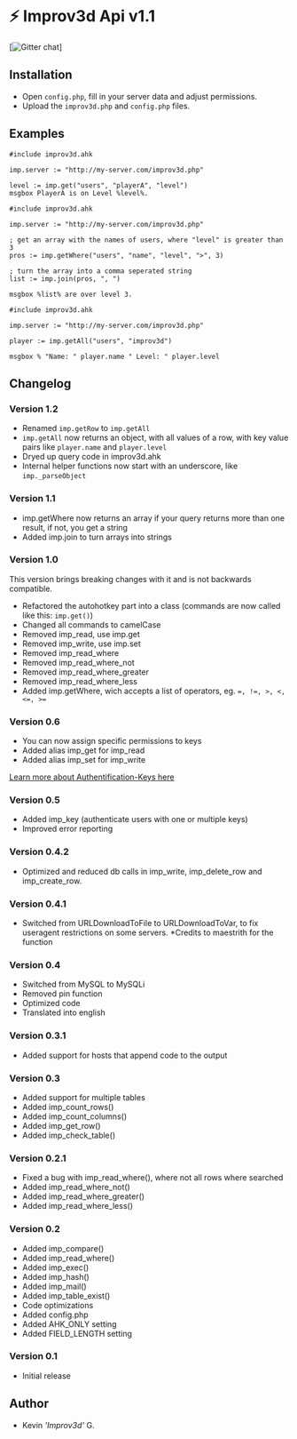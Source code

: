 # :zap: Improv3d Api v1.1
[![Gitter chat](https://badges.gitter.im/kevgk/AutoHotkey-MySQL-PHP-API.png)]
## Installation
- Open `config.php`, fill in your server data and adjust permissions.
- Upload the `improv3d.php` and `config.php` files.

## Examples
```autohotkey
#include improv3d.ahk

imp.server := "http://my-server.com/improv3d.php"

level := imp.get("users", "playerA", "level")
msgbox PlayerA is on Level %level%.
```
```autohotkey
#include improv3d.ahk

imp.server := "http://my-server.com/improv3d.php"

; get an array with the names of users, where "level" is greater than 3
pros := imp.getWhere("users", "name", "level", ">", 3)

; turn the array into a comma seperated string
list := imp.join(pros, ", ")

msgbox %list% are over level 3.
```

```autohotkey
#include improv3d.ahk

imp.server := "http://my-server.com/improv3d.php"

player := imp.getAll("users", "improv3d")

msgbox % "Name: " player.name " Level: " player.level
```

## Changelog
### Version 1.2
- Renamed `imp.getRow` to `imp.getAll`
- `imp.getAll` now returns an object, with all values of a row, with key value pairs like `player.name` and `player.level`
- Dryed up query code in improv3d.ahk
- Internal helper functions now start with an underscore, like `imp._parseObject`

### Version 1.1
- imp.getWhere now returns an array if your query returns more than one result, if not, you get a string
- Added imp.join to turn arrays into strings

### Version 1.0
This version brings breaking changes with it and is not backwards compatible.

- Refactored the autohotkey part into a class (commands are now called like this: `imp.get()`)
- Changed all commands to camelCase
- Removed imp_read, use imp.get
- Removed imp_write, use imp.set
- Removed imp_read_where
- Removed imp_read_where_not
- Removed imp_read_where_greater
- Removed imp_read_where_less
- Added imp.getWhere, wich accepts a list of operators, eg. `=, !=, >, <, <=, >=`

### Version 0.6
- You can now assign specific permissions to keys
- Added alias imp_get for imp_read
- Added alias imp_set for imp_write

[Learn more about Authentification-Keys here](https://github.com/kevgk/AutoHotkey-MySQL-PHP-API/wiki/Authentification-Keys)

### Version 0.5
- Added imp_key (authenticate users with one or multiple keys)
- Improved error reporting

### Version 0.4.2
- Optimized and reduced db calls in imp_write, imp_delete_row and imp_create_row.

### Version 0.4.1
- Switched from URLDownloadToFile to URLDownloadToVar, to fix useragent restrictions on some servers.
*Credits to maestrith for the function

### Version 0.4
- Switched from MySQL to MySQLi
- Removed pin function
- Optimized code
- Translated into english

### Version 0.3.1
- Added support for hosts that append code to the output

### Version 0.3
- Added support for multiple tables
- Added imp_count_rows()
- Added imp_count_columns()
- Added imp_get_row()
- Added imp_check_table()

### Version 0.2.1
- Fixed a bug with imp_read_where(), where not all rows where searched
- Added imp_read_where_not()
- Added imp_read_where_greater()
- Added imp_read_where_less()

### Version 0.2
- Added imp_compare()
- Added imp_read_where()
- Added imp_exec()
- Added imp_hash()
- Added imp_mail()
- Added imp_table_exist()
- Code optimizations
- Added config.php
- Added AHK_ONLY setting
- Added FIELD_LENGTH setting

### Version 0.1
-  Initial release

## Author
- Kevin _'Improv3d'_ G.
